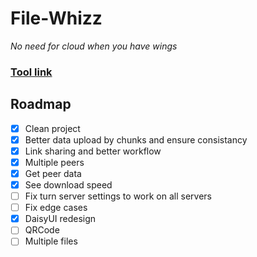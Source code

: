 # File-Whizz
*No need for cloud when you have wings*

### [Tool link](https://klemek.github.io/file-whizz/)

## Roadmap

* [x] Clean project
* [x] Better data upload by chunks and ensure consistancy
* [x] Link sharing and better workflow
* [x] Multiple peers
* [x] Get peer data
* [x] See download speed
* [ ] Fix turn server settings to work on all servers
* [ ] Fix edge cases
* [x] DaisyUI redesign
* [ ] QRCode
* [ ] Multiple files
